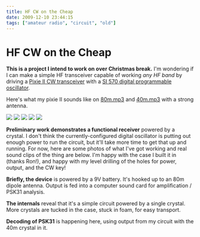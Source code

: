 ```yaml
---
title: HF CW on the Cheap
date: 2009-12-10 23:44:15
tags: ["amateur radio", "circuit", "old"]
---
```


# HF CW on the Cheap

__This is a project I intend to work on over Christmas break.__ I'm wondering if I can make a simple HF transceiver capable of working _any HF band_ by driving a [Pixie II CW transceiver](http://www.indianapolis.net/QRPp-I/elmer001/pixie2-schematic.gif) with a [SI 570 digital programmable oscillator](http://www.rfsystem.it/shop/images/si570_view.jpg).

Here's what my pixie II sounds like on [80m.mp3](http://www.SWHarden.com/blog/images/80m.mp3) and [40m.mp3](http://www.SWHarden.com/blog/images/40m.mp3) with a strong antenna.

<div class="text-center img-border">

[![](https://swharden.com/static/2009/12/10/cw_everything_thumb.jpg)](https://swharden.com/static/2009/12/10/cw_everything.jpg)
[![](https://swharden.com/static/2009/12/10/cw_coke_thumb.jpg)](https://swharden.com/static/2009/12/10/cw_coke.jpg)
[![](https://swharden.com/static/2009/12/10/cw_close_thumb.jpg)](https://swharden.com/static/2009/12/10/cw_close.jpg)
[![](https://swharden.com/static/2009/12/10/cw_open2_thumb.jpg)](https://swharden.com/static/2009/12/10/cw_open2.jpg)
[![](https://swharden.com/static/2009/12/10/40mPSK_thumb.jpg)](https://swharden.com/static/2009/12/10/40mPSK.png)

</div>

__Preliminary work demonstrates a functional receiver__ powered by a crystal. I don't think the currently-configured digital oscillator is putting out enough power to run the circuit, but it'll take more time to get that up and running. For now, here are some photos of what I've got working and real sound clips of the thing are below. I'm happy with the case I built it in (thanks Ron!), and happy with my level drilling of the holes for power, output, and the CW key!

__Briefly, the device__ is powered by a 9V battery. It's hooked up to an 80m dipole antenna. Output is fed into a computer sound card for amplification / PSK31 analysis.

__The internals__ reveal that it's a simple circuit powered by a single crystal. More crystals are tucked in the case, stuck in foam, for easy transport.

__Decoding of PSK31__ is happening here, using output from my circuit with the 40m crystal in it.
